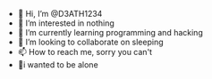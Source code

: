 - 👋 Hi, I’m @D3ATH1234
- 👀 I’m interested in nothing
- 🌱 I’m currently learning programming and hacking
- 💞️ I’m looking to collaborate on sleeping
- 📫 How to reach me, sorry you can't
- 👀i wanted to be alone
<!---
D3ATH1234/D3ATH1234 is a ✨ special ✨ repository because its `README.md` (this file) appears on your GitHub profile.
You can click the Preview link to take a look at your changes.
--->
